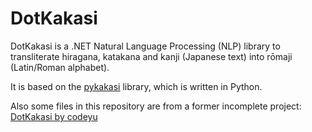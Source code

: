 # DotKakasi

DotKakasi is a .NET Natural Language Processing (NLP) library to transliterate hiragana, katakana and kanji (Japanese text) into rōmaji (Latin/Roman alphabet).

It is based on the [pykakasi](https://github.com/miurahr/pykakasi) library, which is written in Python.

Also some files in this repository are from a former incomplete project: [DotKakasi by codeyu](https://github.com/codeyu/DotKakasi)
